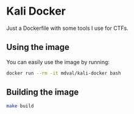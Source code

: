 # Kali Docker

Just a Dockerfile with some tools I use for CTFs.

## Using the image

You can easily use the image by running:

```sh
docker run --rm -it mdval/kali-docker bash
```

## Building the image

```sh
make build
```
